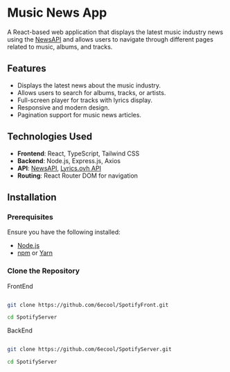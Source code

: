 # Music News App

A React-based web application that displays the latest music industry news using the [NewsAPI](https://newsapi.org) and allows users to navigate through different pages related to music, albums, and tracks.

## Features

- Displays the latest news about the music industry.
- Allows users to search for albums, tracks, or artists.
- Full-screen player for tracks with lyrics display.
- Responsive and modern design.
- Pagination support for music news articles.

## Technologies Used

- **Frontend**: React, TypeScript, Tailwind CSS
- **Backend**: Node.js, Express.js, Axios
- **API**: [NewsAPI](https://newsapi.org), [Lyrics.ovh API](https://lyricsovh.docs.apiary.io)
- **Routing**: React Router DOM for navigation

## Installation

### Prerequisites

Ensure you have the following installed:

- [Node.js](https://nodejs.org/)
- [npm](https://npmjs.com/) or [Yarn](https://yarnpkg.com/)

### Clone the Repository


FrontEnd
```bash

git clone https://github.com/6ecool/SpotifyFront.git

cd SpotifyServer
```
BackEnd
```bash 

git clone https://github.com/6ecool/SpotifyServer.git

cd SpotifyServer
